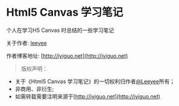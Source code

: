# Html5 Canvas 学习笔记

个人在学习H5 Canvas 时总结的一些学习笔记

关于作者:  [leeyee](http://iyiguo.net/about/)

作者博客地址:  [http://iyiguo.net](http://iyiguo.net)

> 版权声明：
* 关于《Html5 Canvas 学习笔记》的一切权利归作者[@Leeyee](http://iyiguo.net)所有；
* 非商用、非衍生;
* 如需转载需要注明来源于[http://iyiguo.net](http://iyiguo.net)
